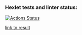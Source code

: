 ### Hexlet tests and linter status:
[![Actions Status](https://github.com/Ribeyra/python-project-52/actions/workflows/hexlet-check.yml/badge.svg)](https://github.com/Ribeyra/python-project-52/actions)

[link to result](https://python-project-52-b9sw.onrender.com/)
